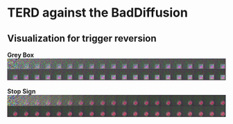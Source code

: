 # TERD against the BadDiffusion

## Visualization for trigger reversion

**Grey Box**
![](./image/reverse_hat.png)

**Stop Sign**
![](./image/reverse_stop_sign.png)
